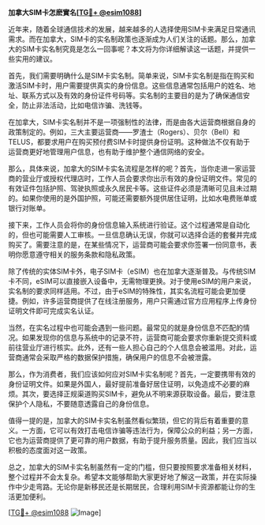 **加拿大SIM卡怎麽實名[[TG💪+ @esim1088](https://t.me/s/esim1088)]**

近年来，随着全球通信技术的发展，越来越多的人选择使用SIM卡来满足日常通讯需求。而在加拿大，SIM卡的实名制政策也逐渐成为人们关注的话题。那么，加拿大的SIM卡实名制究竟是怎么一回事呢？本文将为你详细解读这一话题，并提供一些实用的建议。

首先，我们需要明确什么是SIM卡实名制。简单来说，SIM卡实名制是指在购买和激活SIM卡时，用户需要提供真实的身份信息。这些信息通常包括用户的姓名、地址、联系方式以及有效的身份证件号码等。实名制的主要目的是为了确保通信安全，防止非法活动，比如电信诈骗、洗钱等。

在加拿大，SIM卡实名制并不是一项强制性的法律，而是由各大运营商根据自身的政策制定的。例如，三大主要运营商——罗渣士（Rogers）、贝尔（Bell）和TELUS，都要求用户在购买预付费SIM卡时提供身份证明。这种做法不仅有助于运营商更好地管理用户信息，也有助于维护整个通信网络的安全。

那么，具体来说，加拿大的SIM卡实名流程是怎样的呢？首先，当你走进一家运营商的营业厅或授权代理店时，工作人员会要求你出示有效的身份证明文件。常见的有效证件包括护照、驾驶执照或永久居民卡等。这些证件必须是清晰可见且未过期的。如果你使用的是外国护照，可能还需要额外提供居住证明，比如水电费账单或银行对账单。

接下来，工作人员会将你的身份信息输入系统进行验证。这个过程通常是自动化的，但也可能需要人工审核。一旦信息确认无误，你就可以选择合适的套餐并完成购买了。需要注意的是，在某些情况下，运营商可能会要求你签署一份同意书，表明你愿意遵守相关的服务条款和隐私政策。

除了传统的实体SIM卡外，电子SIM卡（eSIM）也在加拿大逐渐普及。与传统SIM卡不同，eSIM可以直接嵌入设备中，无需物理更换。对于使用eSIM的用户来说，实名制的要求同样适用。不过，由于eSIM的特殊性，其实名流程可能会更加便捷。例如，许多运营商提供了在线注册服务，用户只需通过官方应用程序上传身份证明文件即可完成实名认证。

当然，在实名过程中也可能会遇到一些问题。最常见的就是身份信息不匹配的情况。如果发现你的信息与系统中的记录不符，运营商可能会要求你重新提交资料或前往营业厅进行核实。此外，还有一些人担心自己的个人信息会被滥用。对此，运营商通常会采取严格的数据保护措施，确保用户的信息不会被泄露。

那么，作为消费者，我们应该如何应对SIM卡实名制呢？首先，一定要携带有效的身份证明文件。如果是外国人，最好提前准备好居住证明，以免造成不必要的麻烦。其次，要选择正规渠道购买SIM卡，避免从不明来源获取设备。最后，要注意保护个人隐私，不要随意透露自己的身份信息。

值得一提的是，加拿大的SIM卡实名制虽然看似繁琐，但它的背后有着重要的意义。一方面，它可以有效打击电信诈骗等违法行为，保障公众的利益；另一方面，它也为运营商提供了更可靠的用户数据，有助于提升服务质量。因此，我们应当以积极的态度面对这一政策。

总之，加拿大的SIM卡实名制虽然有一定的门槛，但只要按照要求准备相关材料，整个过程并不会太复杂。希望本文能够帮助大家更好地了解这一政策，并在实际操作中少走弯路。无论你是新移民还是长期居民，合理利用SIM卡资源都能让你的生活更加便利。

[[TG💪+ @esim1088](https://t.me/s/esim1088) ![Image](https://i.postimg.cc/4NQfJmqS/Snipaste-2025-05-13-00-14-12.png)]